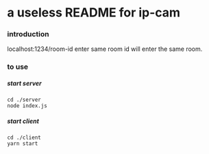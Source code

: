 # a useless README for ip-cam
### introduction
localhost:1234/room-id
enter same room id will enter the same room.

### to use
##### start server
```
cd ./server
node index.js
```
##### start client
```
cd ./client
yarn start
```
